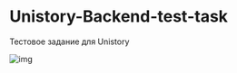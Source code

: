 # Unistory-Backend-test-task
Тестовое задание для Unistory

![img](https://i.imgur.com/h6lBPBN.png)
